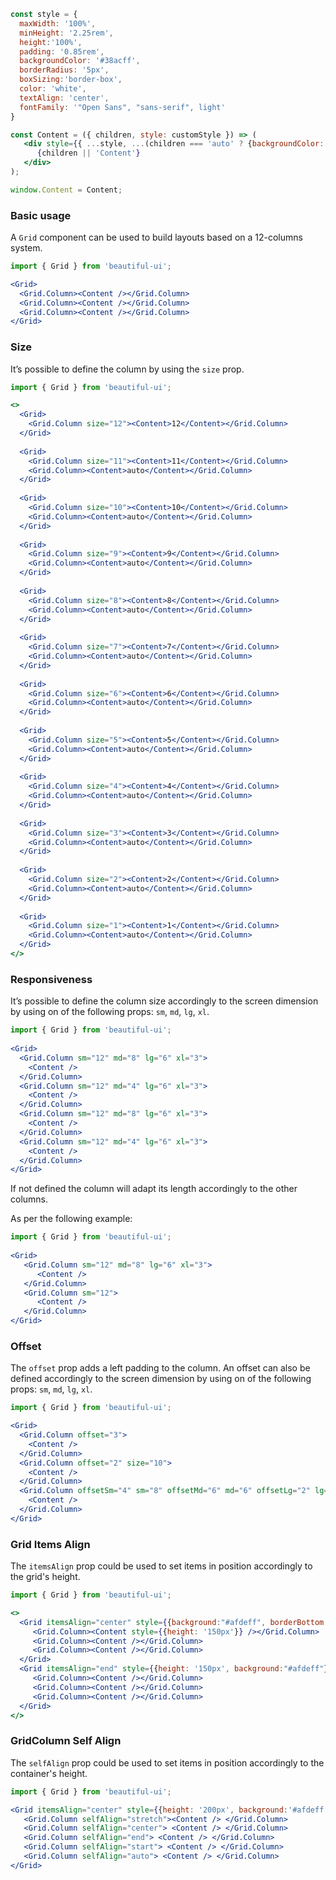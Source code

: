 ```jsx noeditor 
const style = {
  maxWidth: '100%', 
  minHeight: '2.25rem', 
  height:'100%', 
  padding: '0.85rem', 
  backgroundColor: '#38acff', 
  borderRadius: '5px', 
  boxSizing:'border-box',
  color: 'white',
  textAlign: 'center',
  fontFamily: '"Open Sans", "sans-serif", light'
}

const Content = ({ children, style: customStyle }) => (
   <div style={{ ...style, ...(children === 'auto' ? {backgroundColor: '#A4D9FF'} : null), ...customStyle }}>
      {children || 'Content'}
   </div>
);

window.Content = Content;
```

### Basic usage

A `Grid` component can be used to build layouts based on a 12-columns system.

```jsx
import { Grid } from 'beautiful-ui';

<Grid>
  <Grid.Column><Content /></Grid.Column>
  <Grid.Column><Content /></Grid.Column>
  <Grid.Column><Content /></Grid.Column>
</Grid>
```

### Size

It’s possible to define the column by using the `size` prop.

```jsx
import { Grid } from 'beautiful-ui';

<>
  <Grid>
    <Grid.Column size="12"><Content>12</Content></Grid.Column>
  </Grid>
  
  <Grid>
    <Grid.Column size="11"><Content>11</Content></Grid.Column>
    <Grid.Column><Content>auto</Content></Grid.Column>
  </Grid>
  
  <Grid>
    <Grid.Column size="10"><Content>10</Content></Grid.Column>
    <Grid.Column><Content>auto</Content></Grid.Column>
  </Grid>
  
  <Grid>
    <Grid.Column size="9"><Content>9</Content></Grid.Column>
    <Grid.Column><Content>auto</Content></Grid.Column>
  </Grid>
  
  <Grid>
    <Grid.Column size="8"><Content>8</Content></Grid.Column>
    <Grid.Column><Content>auto</Content></Grid.Column>
  </Grid>
  
  <Grid>
    <Grid.Column size="7"><Content>7</Content></Grid.Column>
    <Grid.Column><Content>auto</Content></Grid.Column>
  </Grid>
  
  <Grid>
    <Grid.Column size="6"><Content>6</Content></Grid.Column>
    <Grid.Column><Content>auto</Content></Grid.Column>
  </Grid>
  
  <Grid>
    <Grid.Column size="5"><Content>5</Content></Grid.Column>
    <Grid.Column><Content>auto</Content></Grid.Column>
  </Grid>
  
  <Grid>
    <Grid.Column size="4"><Content>4</Content></Grid.Column>
    <Grid.Column><Content>auto</Content></Grid.Column>
  </Grid>
  
  <Grid>
    <Grid.Column size="3"><Content>3</Content></Grid.Column>
    <Grid.Column><Content>auto</Content></Grid.Column>
  </Grid>
  
  <Grid>
    <Grid.Column size="2"><Content>2</Content></Grid.Column>
    <Grid.Column><Content>auto</Content></Grid.Column>
  </Grid>
  
  <Grid>
    <Grid.Column size="1"><Content>1</Content></Grid.Column>
    <Grid.Column><Content>auto</Content></Grid.Column>
  </Grid>
</>
```

### Responsiveness

It’s possible to define the column size accordingly to the screen dimension by using on of the following props: 
`sm`, `md`, `lg`, `xl`.


```jsx
import { Grid } from 'beautiful-ui';
 
<Grid>
  <Grid.Column sm="12" md="8" lg="6" xl="3">
    <Content />
  </Grid.Column>
  <Grid.Column sm="12" md="4" lg="6" xl="3">
    <Content />
  </Grid.Column>
  <Grid.Column sm="12" md="8" lg="6" xl="3">
    <Content />
  </Grid.Column>
  <Grid.Column sm="12" md="4" lg="6" xl="3">
    <Content />
  </Grid.Column>
</Grid>
```

If not defined the column will adapt its length accordingly to the other columns. 

As per the following example:

```jsx
import { Grid } from 'beautiful-ui';
 
<Grid>
   <Grid.Column sm="12" md="8" lg="6" xl="3">
      <Content />
   </Grid.Column>
   <Grid.Column sm="12">
      <Content />
   </Grid.Column>
</Grid>
```

### Offset

The `offset` prop adds a left padding to the column.
An offset can also be defined accordingly to the screen dimension by using on of the following props: 
`sm`, `md`, `lg`, `xl`.

```jsx 
import { Grid } from 'beautiful-ui';

<Grid>
  <Grid.Column offset="3">
    <Content />
  </Grid.Column>
  <Grid.Column offset="2" size="10">
    <Content />
  </Grid.Column>
  <Grid.Column offsetSm="4" sm="8" offsetMd="6" md="6" offsetLg="2" lg="10" offset="1" size="11">
    <Content />
  </Grid.Column>
</Grid>
```

### Grid Items Align

The `itemsAlign` prop could be used to set items in position accordingly to the grid's height.

```jsx 
import { Grid } from 'beautiful-ui';

<>
  <Grid itemsAlign="center" style={{background:"#afdeff", borderBottom:"solid white"}}>
     <Grid.Column><Content style={{height: '150px'}} /></Grid.Column>
     <Grid.Column><Content /></Grid.Column>
     <Grid.Column><Content /></Grid.Column>
  </Grid>
  <Grid itemsAlign="end" style={{height: '150px', background:"#afdeff"}}>
     <Grid.Column><Content /></Grid.Column>
     <Grid.Column><Content /></Grid.Column>
     <Grid.Column><Content /></Grid.Column>
  </Grid>
</>
```

### GridColumn Self Align

The `selfAlign` prop could be used to set items in position accordingly to the container's height.


```jsx 
import { Grid } from 'beautiful-ui';

<Grid itemsAlign="center" style={{height: '200px', background:'#afdeff', borderBottom:'solid white'}}>
   <Grid.Column selfAlign="stretch"><Content /> </Grid.Column>
   <Grid.Column selfAlign="center"> <Content /> </Grid.Column>
   <Grid.Column selfAlign="end"> <Content /> </Grid.Column>
   <Grid.Column selfAlign="start"> <Content /> </Grid.Column>
   <Grid.Column selfAlign="auto"> <Content /> </Grid.Column>
</Grid>
```
